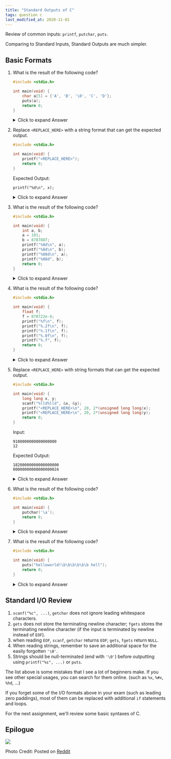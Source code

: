 ```yaml
---
title: "Standard Outputs of C"
tags: question c
last_modified_at: 2020-11-01
---
```


Review of common inputs: `printf`, `putchar`, `puts`.

Comparing to Standard Inputs, Standard Outputs are much simpler.

<!--more-->

## Basic Formats

1. What is the result of the following code?

   ```c
   #include <stdio.h>

   int main(void) {
       char a[5] = {'A', 'B', '\0', 'C', 'D'};
       puts(a);
       return 0;
   }
   ```

   <details><summary>Click to expand Answer</summary><div class="notice--success" markdown="1">
   ✔️ **Answer**
   <!--Answer Begin-->
   ```
   AB

   ```
   <!--Answer End-->
   <!--Description Begin-->
   `puts` or `printf("%s", ...)` stops when the terminating character (`'\0'`) is seen. If you forget to add a `'\0'` at the end of your string, the program might crash due to memory access violation.
   <!--Description End-->
   </div></details>


1. Replace `<REPLACE_HERE>` with a string format that can get the expected output.
   ```c
   #include <stdio.h>

   int main(void) {
       printf("<REPLACE_HERE>");
       return 0;
   }
   ```
   Expected Output:
   ```
   printf("%d\n", x);
   ```

   <details><summary>Click to expand Answer</summary><div class="notice--success" markdown="1">
   ✔️ **Answer**
   <!--Answer Begin-->
   ```
   printf(\"%%d\\n\", x);
   ```
   <!--Answer End-->
   <!--Description Begin-->
   `printf` requires escape characters to print certain special characters.
   - `\\` becomes `'\'`
   - `\"` becomes `'"'`
   - `%%` becomes `'%'`

   For the example above, we can print out the expected output easily by `puts`. But if you use `printf`, it's a pain in the a**.
   <!--Description End-->
   </div></details>


1. What is the result of the following code?

   ```c
   #include <stdio.h>

   int main(void) {
       int a, b;
       a = 101;
       b = 8787887;
       printf("%8d\n", a);
       printf("%8d\n", b);
       printf("%08d\n", a);
       printf("%08d", b);
       return 0;
   }
   ```

   <details><summary>Click to expand Answer</summary><div class="notice--success" markdown="1">
   ✔️ **Answer**
   <!--Answer Begin-->
   ```
        101
    8787887
   00000101
   08787887
   ```
   <!--Answer End-->
   <!--Description Begin-->
   This is a easy way to pad outputs with whitespaces or zeros.
   <!--Description End-->
   </div></details>


1. What is the result of the following code?

   ```c
   #include <stdio.h>

   int main(void) {
       float f;
       f = 878722e-4;
       printf("%f\n", f);
       printf("%.2f\n", f);
       printf("%.1f\n", f);
       printf("%.0f\n", f);
       printf("%.f", f);
       return 0;
   }
   ```

   <details><summary>Click to expand Answer</summary><div class="notice--success" markdown="1">
   ✔️ **Answer**
   <!--Answer Begin-->
   ```
   87.872200
   87.87
   87.9
   88
   88
   ```
   <!--Answer End-->
   <!--Description Begin-->
   The `xey` in float representation means $x\cdot 10^y$.

   If the precision isn't specified, the default is 6 digits after the decimal point.

   `printf` does the rounding for you.
   <!--Description End-->
   </div></details>


1. Replace `<REPLACE_HERE>` with string formats that can get the expected output.

   ```c
   #include <stdio.h>

   int main(void) {
       long long x, y;
       scanf("%lld%lld", &x, &y);
       printf("<REPLACE_HERE>\n", 20, 2*(unsigned long long)x);
       printf("<REPLACE_HERE>\n", 20, 2*(unsigned long long)y);
       return 0;
   }
   ```
   Input:
   ```
   9100000000000000000
   12

   ```
   Expected Output:
   ```
   18200000000000000000
   00000000000000000024

   ```

   <details><summary>Click to expand Answer</summary><div class="notice--success" markdown="1">
   ✔️ **Answer**
   <!--Answer Begin-->
   ```
   %0*llu
   ```
   <!--Answer End-->
   <!--Description Begin-->
   - `%lld` for `long long`
   - `%llu` for `unsigned long long`.

   `printf("%*d", NUM, ...)` replaces `*` to `NUM`.
   <!--Description End-->
   </div></details>

1. What is the result of the following code?

   ```c
   #include <stdio.h>

   int main(void) {
       putchar('\a');
       return 0;
   }
   ```

   <details><summary>Click to expand Answer</summary><div class="notice--success" markdown="1">
   ✔️ **Answer**
   <!--Answer Begin-->

   - In Console/Terminal

     Does not output any visible characters.

     If your computer's sound is on, you should hear a bell ringing sound or a "beep!", or some other strange noises.

   - In text editor (which is used by OJ)

     ```
     BEL
     ```

     ![]({{site.imgs}}{{page.id}}/bel.png)

     `BEL` indicates the bell character.
   <!--Answer End-->
   <!--Description Begin-->
   `\a` is stored as a character if the output is redirected to a file. The bell sound is the result of the terminal's interpretation of `\a`.

   For more information, please refer to the [ASCII Table](https://computersciencewiki.org/index.php/File:Ascii_table.png).
   <!--Description End-->
   </div></details>

1. What is the result of the following code?

   ```c
   #include <stdio.h>

   int main(void) {
       puts("helloworld!\b\b\b\b\b\b hell");
       return 0;
   }
   ```

   <details><summary>Click to expand Answer</summary><div class="notice--success" markdown="1">
   ✔️ **Answer**
   <!--Answer Begin-->

   - In Console/Terminal

     ```
     hello hell!
     ```

   - In text editor (which is used by OJ)

     ```
     helloworld!BSBSBSBSBSBS hell
     ```

     ![]({{site.imgs}}{{page.id}}/bs.png)

     `BS` indicates the backspace character. `\b` is stored as a character if the output is redirected to a file. The terminal's interpretation of `\b` is to move the cursor left by one character.

     Since OJ uses I/O redirection, you should not expect `\b` to work as you expected.
   <!--Answer End-->
   <!--Description Begin-->
   <!--Description End-->
   </div></details>


## Standard I/O Review

1. `scanf("%c", ...)`, `getchar` does not ignore leading whitespace characters.
2. `gets` does not store the terminating newline character; `fgets` stores the terminating newline character (if the input is terminated by newline instead of `EOF`).
3. when reading `EOF`, `scanf`, `getchar` returns `EOF`; `gets`, `fgets` return `NULL`.
4. When reading strings, remember to save an additional space for the easily forgotten `'\0'`.
5. Strings should be null-terminated (end with `'\0'`) before outputting using `printf("%s", ...)` or `puts`.

The list above is some mistakes that I see a lot of beginners make. If you see other special usages, you can search for them online. (such as `%x`, `%#x`, `%hd`, ...)

If you forget some of the I/O formats above in your exam (such as leading zero paddings), most of them can be replaced with additional `if` statements and loops.

For the next assignment, we'll review some basic syntaxes of C.

## Epilogue

![]({{site.imgs}}{{page.id}}/c_hello_world.jpg)

Photo Credit: Posted on [Reddit](https://www.reddit.com/r/ProgrammerHumor/comments/6xrxbm/hello_world_using_c/)